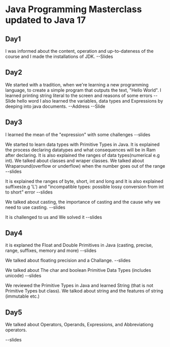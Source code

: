 # Java Programming Masterclass updated to Java 17
## Day1
I was informed about the content, operation and up-to-dateness of the course and I made the installations of JDK.
--Slides
## Day2

We started with a tradition, when we're learning a new programming language, to create a simple program that outputs the text, "Hello World".
I learned printing string literal to the screen and reasons of some errors
--Slide hello word
I also learned the variables, data types and Expressions by deeping into java documents.
--Address
--Slide

## Day3

I learned the mean of the "expression" with some challenges
--slides

We started to learn data types with Primitive Types in Java. It is explained the process declaring datatypes and what consequences will be in Ram after declaring. It is also explained the ranges of data types(numerical e.g int). We talked about classes and wraper classes. We talked about Wraparound(overflow or underflow) when the number goes out of the range
--slides

It is explained the ranges of byte, short, int and long and It is also explained suffixes(e.g 'L') and "incompatible types: possible lossy conversion from int to short" error
--slides

We talked about casting, the importance of casting and the cause why we need to use casting.
--slides

It is challenged to us and We solved it 
--slides

## Day4

it is explaned the Float and Double Primitives in Java (casting, precise, range, suffixes, memory and more)
--slides

We talked about floating precision and a Challange.
--slides

We talked about The char and boolean Primitive Data Types (includes unicode)
--slides

We reviewed the Primitive Types in Java and learned String (that is not Primitive Types but class). We talkod about string and the features of string (immutable etc.)

## Day5

We talked about Operators, Operands, Expressions, and Abbreviationg operators.

--slides